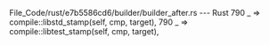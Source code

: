 File_Code/rust/e7b5586cd6/builder/builder_after.rs --- Rust
790             _ => compile::libstd_stamp(self, cmp, target),                                                                                               790             _ => compile::libtest_stamp(self, cmp, target),

